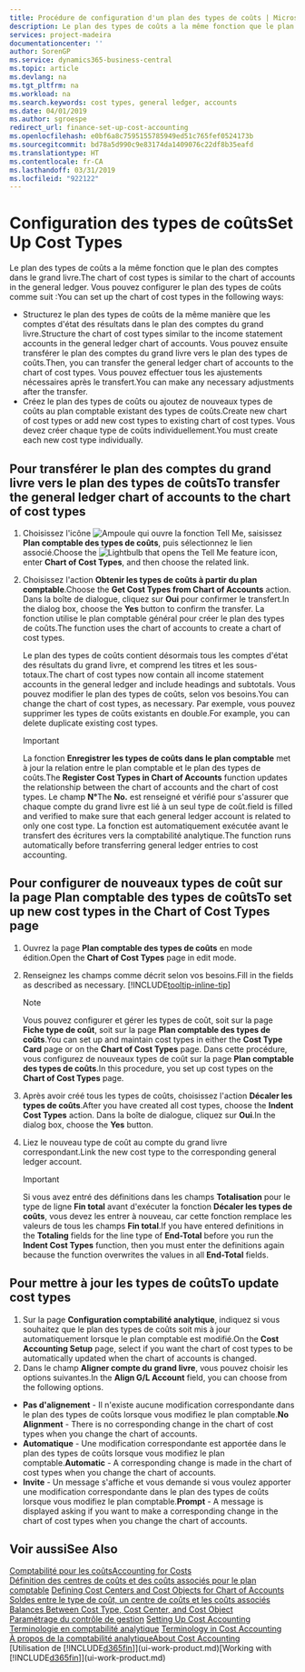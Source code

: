 ```yaml
---
title: Procédure de configuration d'un plan des types de coûts | Microsoft Docs
description: Le plan des types de coûts a la même fonction que le plan des comptes dans le grand livre.
services: project-madeira
documentationcenter: ''
author: SorenGP
ms.service: dynamics365-business-central
ms.topic: article
ms.devlang: na
ms.tgt_pltfrm: na
ms.workload: na
ms.search.keywords: cost types, general ledger, accounts
ms.date: 04/01/2019
ms.author: sgroespe
redirect_url: finance-set-up-cost-accounting
ms.openlocfilehash: e0bf6a8c7595155785949ed51c765fef0524173b
ms.sourcegitcommit: bd78a5d990c9e83174da1409076c22df8b35eafd
ms.translationtype: HT
ms.contentlocale: fr-CA
ms.lasthandoff: 03/31/2019
ms.locfileid: "922122"
---
```

# <a name="set-up-cost-types"></a><span data-ttu-id="24ac8-103">Configuration des types de coûts</span><span class="sxs-lookup"><span data-stu-id="24ac8-103">Set Up Cost Types</span></span>
<span data-ttu-id="24ac8-104">Le plan des types de coûts a la même fonction que le plan des comptes dans le grand livre.</span><span class="sxs-lookup"><span data-stu-id="24ac8-104">The chart of cost types is similar to the chart of accounts in the general ledger.</span></span> <span data-ttu-id="24ac8-105">Vous pouvez configurer le plan des types de coûts comme suit :</span><span class="sxs-lookup"><span data-stu-id="24ac8-105">You can set up the chart of cost types in the following ways:</span></span>  

-   <span data-ttu-id="24ac8-106">Structurez le plan des types de coûts de la même manière que les comptes d'état des résultats dans le plan des comptes du grand livre.</span><span class="sxs-lookup"><span data-stu-id="24ac8-106">Structure the chart of cost types similar to the income statement accounts in the general ledger chart of accounts.</span></span> <span data-ttu-id="24ac8-107">Vous pouvez ensuite transférer le plan des comptes du grand livre vers le plan des types de coûts.</span><span class="sxs-lookup"><span data-stu-id="24ac8-107">Then, you can transfer the general ledger chart of accounts to the chart of cost types.</span></span> <span data-ttu-id="24ac8-108">Vous pouvez effectuer tous les ajustements nécessaires après le transfert.</span><span class="sxs-lookup"><span data-stu-id="24ac8-108">You can make any necessary adjustments after the transfer.</span></span>  
-   <span data-ttu-id="24ac8-109">Créez le plan des types de coûts ou ajoutez de nouveaux types de coûts au plan comptable existant des types de coûts.</span><span class="sxs-lookup"><span data-stu-id="24ac8-109">Create new chart of cost types or add new cost types to existing chart of cost types.</span></span> <span data-ttu-id="24ac8-110">Vous devez créer chaque type de coûts individuellement.</span><span class="sxs-lookup"><span data-stu-id="24ac8-110">You must create each new cost type individually.</span></span>  

## <a name="to-transfer-the-general-ledger-chart-of-accounts-to-the-chart-of-cost-types"></a><span data-ttu-id="24ac8-111">Pour transférer le plan des comptes du grand livre vers le plan des types de coûts</span><span class="sxs-lookup"><span data-stu-id="24ac8-111">To transfer the general ledger chart of accounts to the chart of cost types</span></span>  
1.  <span data-ttu-id="24ac8-112">Choisissez l'icône ![Ampoule qui ouvre la fonction Tell Me](media/ui-search/search_small.png "Dites-moi ce que vous voulez faire"), saisissez **Plan comptable des types de coûts**, puis sélectionnez le lien associé.</span><span class="sxs-lookup"><span data-stu-id="24ac8-112">Choose the ![Lightbulb that opens the Tell Me feature](media/ui-search/search_small.png "Tell me what you want to do") icon, enter **Chart of Cost Types**, and then choose the related link.</span></span>  
2.  <span data-ttu-id="24ac8-113">Choisissez l'action **Obtenir les types de coûts à partir du plan comptable**.</span><span class="sxs-lookup"><span data-stu-id="24ac8-113">Choose the **Get Cost Types from Chart of Accounts** action.</span></span> <span data-ttu-id="24ac8-114">Dans la boîte de dialogue, cliquez sur **Oui** pour confirmer le transfert.</span><span class="sxs-lookup"><span data-stu-id="24ac8-114">In the dialog box, choose the **Yes** button to confirm the transfer.</span></span> <span data-ttu-id="24ac8-115">La fonction utilise le plan comptable général pour créer le plan des types de coûts.</span><span class="sxs-lookup"><span data-stu-id="24ac8-115">The function uses the chart of accounts to create a chart of cost types.</span></span>  

    <span data-ttu-id="24ac8-116">Le plan des types de coûts contient désormais tous les comptes d'état des résultats du grand livre, et comprend les titres et les sous-totaux.</span><span class="sxs-lookup"><span data-stu-id="24ac8-116">The chart of cost types now contain all income statement accounts in the general ledger and include headings and subtotals.</span></span> <span data-ttu-id="24ac8-117">Vous pouvez modifier le plan des types de coûts, selon vos besoins.</span><span class="sxs-lookup"><span data-stu-id="24ac8-117">You can change the chart of cost types, as necessary.</span></span> <span data-ttu-id="24ac8-118">Par exemple, vous pouvez supprimer les types de coûts existants en double.</span><span class="sxs-lookup"><span data-stu-id="24ac8-118">For example, you can delete duplicate existing cost types.</span></span>  

    > [!IMPORTANT]  
    >  <span data-ttu-id="24ac8-119">La fonction **Enregistrer les types de coûts dans le plan comptable** met à jour la relation entre le plan comptable et le plan des types de coûts.</span><span class="sxs-lookup"><span data-stu-id="24ac8-119">The **Register Cost Types in Chart of Accounts** function updates the relationship between the chart of accounts and the chart of cost types.</span></span> <span data-ttu-id="24ac8-120">Le champ **N°**</span><span class="sxs-lookup"><span data-stu-id="24ac8-120">The **No.**</span></span> <span data-ttu-id="24ac8-121">est renseigné et vérifié pour s'assurer que chaque compte du grand livre est lié à un seul type de coût.</span><span class="sxs-lookup"><span data-stu-id="24ac8-121">field is filled and verified to make sure that each general ledger account is related to only one cost type.</span></span> <span data-ttu-id="24ac8-122">La fonction est automatiquement exécutée avant le transfert des écritures vers la comptabilité analytique.</span><span class="sxs-lookup"><span data-stu-id="24ac8-122">The function runs automatically before transferring general ledger entries to cost accounting.</span></span>  

## <a name="to-set-up-new-cost-types-in-the-chart-of-cost-types-page"></a><span data-ttu-id="24ac8-123">Pour configurer de nouveaux types de coût sur la page Plan comptable des types de coûts</span><span class="sxs-lookup"><span data-stu-id="24ac8-123">To set up new cost types in the Chart of Cost Types page</span></span>  
1.  <span data-ttu-id="24ac8-124">Ouvrez la page **Plan comptable des types de coûts** en mode édition.</span><span class="sxs-lookup"><span data-stu-id="24ac8-124">Open the **Chart of Cost Types** page in edit mode.</span></span>  
2.  <span data-ttu-id="24ac8-125">Renseignez les champs comme décrit selon vos besoins.</span><span class="sxs-lookup"><span data-stu-id="24ac8-125">Fill in the fields as described as necessary.</span></span> [!INCLUDE[tooltip-inline-tip](includes/tooltip-inline-tip_md.md)]

    > [!NOTE]  
    >  <span data-ttu-id="24ac8-126">Vous pouvez configurer et gérer les types de coût, soit sur la page **Fiche type de coût**, soit sur la page **Plan comptable des types de coûts**.</span><span class="sxs-lookup"><span data-stu-id="24ac8-126">You can set up and maintain cost types in either the **Cost Type Card** page or on the **Chart of Cost Types** page.</span></span> <span data-ttu-id="24ac8-127">Dans cette procédure, vous configurez de nouveaux types de coût sur la page **Plan comptable des types de coûts**.</span><span class="sxs-lookup"><span data-stu-id="24ac8-127">In this procedure, you set up cost types on the **Chart of Cost Types** page.</span></span>

3.  <span data-ttu-id="24ac8-128">Après avoir créé tous les types de coûts, choisissez l'action **Décaler les types de coûts**.</span><span class="sxs-lookup"><span data-stu-id="24ac8-128">After you have created all cost types, choose the **Indent Cost Types** action.</span></span> <span data-ttu-id="24ac8-129">Dans la boîte de dialogue, cliquez sur **Oui**.</span><span class="sxs-lookup"><span data-stu-id="24ac8-129">In the dialog box, choose the **Yes** button.</span></span>  
4.  <span data-ttu-id="24ac8-130">Liez le nouveau type de coût au compte du grand livre correspondant.</span><span class="sxs-lookup"><span data-stu-id="24ac8-130">Link the new cost type to the corresponding general ledger account.</span></span>  

    > [!IMPORTANT]  
    >  <span data-ttu-id="24ac8-131">Si vous avez entré des définitions dans les champs **Totalisation** pour le type de ligne **Fin total** avant d'exécuter la fonction **Décaler les types de coûts**, vous devez les entrer à nouveau, car cette fonction remplace les valeurs de tous les champs **Fin total**.</span><span class="sxs-lookup"><span data-stu-id="24ac8-131">If you have entered definitions in the **Totaling** fields for the line type of **End-Total** before you run the **Indent Cost Types** function, then you must enter the definitions again because the function overwrites the values in all **End-Total** fields.</span></span>  

## <a name="to-update-cost-types"></a><span data-ttu-id="24ac8-132">Pour mettre à jour les types de coûts</span><span class="sxs-lookup"><span data-stu-id="24ac8-132">To update cost types</span></span>  
1.  <span data-ttu-id="24ac8-133">Sur la page **Configuration comptabilité analytique**, indiquez si vous souhaitez que le plan des types de coûts soit mis à jour automatiquement lorsque le plan comptable est modifié.</span><span class="sxs-lookup"><span data-stu-id="24ac8-133">On the **Cost Accounting Setup** page, select if you want the chart of cost types to be automatically updated when the chart of accounts is changed.</span></span>  
2.  <span data-ttu-id="24ac8-134">Dans le champ **Aligner compte du grand livre**, vous pouvez choisir les options suivantes.</span><span class="sxs-lookup"><span data-stu-id="24ac8-134">In the **Align G/L Account** field, you can choose from the following options.</span></span>  

- <span data-ttu-id="24ac8-135">**Pas d'alignement** - Il n'existe aucune modification correspondante dans le plan des types de coûts lorsque vous modifiez le plan comptable.</span><span class="sxs-lookup"><span data-stu-id="24ac8-135">**No Alignment** - There is no corresponding change in the chart of cost types when you change the chart of accounts.</span></span>  
- <span data-ttu-id="24ac8-136">**Automatique** - Une modification correspondante est apportée dans le plan des types de coûts lorsque vous modifiez le plan comptable.</span><span class="sxs-lookup"><span data-stu-id="24ac8-136">**Automatic** - A corresponding change is made in the chart of cost types when you change the chart of accounts.</span></span>  
- <span data-ttu-id="24ac8-137">**Invite** - Un message s'affiche et vous demande si vous voulez apporter une modification correspondante dans le plan des types de coûts lorsque vous modifiez le plan comptable.</span><span class="sxs-lookup"><span data-stu-id="24ac8-137">**Prompt** - A message is displayed asking if you want to make a corresponding change in the chart of cost types when you change the chart of accounts.</span></span>  

## <a name="see-also"></a><span data-ttu-id="24ac8-138">Voir aussi</span><span class="sxs-lookup"><span data-stu-id="24ac8-138">See Also</span></span>  
[<span data-ttu-id="24ac8-139">Comptabilité pour les coûts</span><span class="sxs-lookup"><span data-stu-id="24ac8-139">Accounting for Costs</span></span>](finance-manage-cost-accounting.md)  
<span data-ttu-id="24ac8-140">[Définition des centres de coûts et des coûts associés pour le plan comptable](finance-defining-cost-centers-and-cost-objects-for-chart-of-accounts.md) </span><span class="sxs-lookup"><span data-stu-id="24ac8-140">[Defining Cost Centers and Cost Objects for Chart of Accounts](finance-defining-cost-centers-and-cost-objects-for-chart-of-accounts.md) </span></span>  
<span data-ttu-id="24ac8-141">[Soldes entre le type de coût, un centre de coûts et les coûts associés](finance-balances-between-cost-type-cost-center-and-cost-object.md) </span><span class="sxs-lookup"><span data-stu-id="24ac8-141">[Balances Between Cost Type, Cost Center, and Cost Object](finance-balances-between-cost-type-cost-center-and-cost-object.md) </span></span>  
<span data-ttu-id="24ac8-142">[Paramétrage du contrôle de gestion](finance-set-up-cost-accounting.md) </span><span class="sxs-lookup"><span data-stu-id="24ac8-142">[Setting Up Cost Accounting](finance-set-up-cost-accounting.md) </span></span>  
<span data-ttu-id="24ac8-143">[Terminologie en comptabilité analytique](finance-terminology-in-cost-accounting.md) </span><span class="sxs-lookup"><span data-stu-id="24ac8-143">[Terminology in Cost Accounting](finance-terminology-in-cost-accounting.md) </span></span>  
[<span data-ttu-id="24ac8-144">À propos de la comptabilité analytique</span><span class="sxs-lookup"><span data-stu-id="24ac8-144">About Cost Accounting</span></span>](finance-about-cost-accounting.md)  
<span data-ttu-id="24ac8-145">[Utilisation de [!INCLUDE[d365fin](includes/d365fin_md.md)]](ui-work-product.md)</span><span class="sxs-lookup"><span data-stu-id="24ac8-145">[Working with [!INCLUDE[d365fin](includes/d365fin_md.md)]](ui-work-product.md)</span></span>
